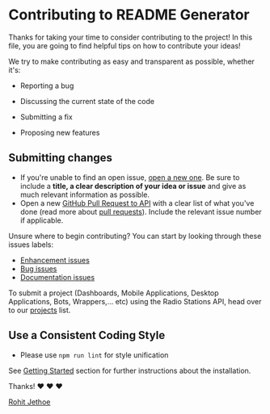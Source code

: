 # Contributing to README Generator

Thanks for taking your time to consider contributing to the project!
In this file, you are going to find helpful tips on how to contribute your ideas!

We try to make contributing as easy and transparent as possible, whether it's:

- Reporting a bug

- Discussing the current state of the code

- Submitting a fix

- Proposing new features

## Submitting changes

* If you're unable to find an open issue, [open a new one](https://github.com/rohitjethoe/readme-generator/issues/new). Be sure to include a **title, a clear description of your idea or issue** and give as much relevant information as possible.
* Open  a new [GitHub Pull Request to API](https://github.com/rohitjethoe/readme-generator/pulls) with a clear list of what you've done (read more about [pull requests](http://help.github.com/pull-requests/)). Include the relevant issue number if applicable.

Unsure where to begin contributing? You can start by looking through these issues labels:

* [Enhancement issues](https://github.com/rohitjethoe/readme-generator/labels/enhancement) 
* [Bug issues](https://github.com/rohitjethoe/readme-generator/labels/bug) 
* [Documentation issues](https://github.com/rohitjethoe/readme-generator/labels/documentation)

To submit a project (Dashboards, Mobile Applications, Desktop Applications, Bots, Wrappers,... etc) using the Radio Stations API, head over to our [projects](https://github.com/rohitjethoe/readme-generator) list.      

## Use a Consistent Coding Style

- Please use `npm run lint` for style unification

See [Getting Started](./README.md) section for further instructions about the installation.

Thanks! :heart: :heart: :heart:

[Rohit Jethoe](https://github.com/rohitjethoe/readme-generator)